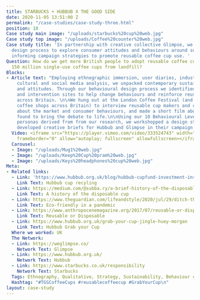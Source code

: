 ```yaml
---
title: STARBUCKS + HUBBUB X THE GOOD SIDE
date: 2020-11-05 13:51:00 Z
permalink: "/case-studies/case-study-three.html"
position: 10
Case study main image: "/uploads/starbucks%20cup%20web.jpg"
Case study top image: "/uploads/Coffee%20counter%20web.jpg"
Case study title: 'In partnership with creative collective Glimpse, we used our behavioural
  design process to explore consumer attitudes and behaviours around sustainability,
  informing campaign strategies to promote reusable coffee cup use. '
Question: How do we get more British people to adopt reusable coffee cups, and save
  150 million single-use coffee cups from landfill?
Blocks:
- Article text: "Employing ethnographic immersion, user diaries, industry interviews,
    cultural and social media analysis, we unpacked contemporary sustainability trends
    and attitudes. Through our behavioural design process we identified narratives
    and intervention sites to help change behaviours and reinforce reusable cup usage
    across Britain. \n\nWe hung out at the London Coffee Festival (and hundreds of
    coffee shops across Britain) to interview reusable cup makers and coffee companies
    about the market and consumer behaviours, and made a short film about what we
    found to bring the debate to life.\n\nUsing our 10 Behavioural Levers and user
    personas derived from from our research, we workshopped a design strategy and
    developed creative briefs for Hubbub and Glimpse in their campaign development.\n\n"
  Video: <iframe src="https://player.vimeo.com/video/333524743" width="640" height="360"
    frameborder="0" allow="autoplay; fullscreen" allowfullscreen></iframe>
  Carousel:
  - Image: "/uploads/Mug1%20web.jpg"
  - Image: "/uploads/Keep%20Cup%20pram%20web.jpg"
  - Image: "/uploads/Keys%20headphones%20cup%20web.jpg"
Meta:
- Related links:
  - Link: 'https://www.hubbub.org.uk/blog/hubbub-cupfund-investment-installation-recycle-coffee-cups '
    Link Text: Hubbub cup recyling
  - Link: https://medium.com/@subba.ry/a-brief-history-of-the-disposable-paper-cup-8976a657025e
    Link Text: A history of the disposable cup
  - Link: https://www.theguardian.com/lifeandstyle/2020/jul/29/ditch-the-gloves-buy-a-litter-picker-but-dont-carshare-how-to-be-eco-friendly-in-a-pandemic
    Link Text: Eco-friendly in a pandemic
  - Link: https://www.anthropocenemagazine.org/2017/07/reusable-or-disposable-which-coffee-cup-has-a-smaller-footprint/
    Link Text: Reusable or Disposable
  - Link: https://www.hubbub.org.uk/grab-your-cup-jingle-huey-morgan
    Link Text: Hubbub Grab your Cup
  Where we worked: UK
  The Network:
  - Link: https://weglimpse.co/
    Network Text: Glimpse
  - Link: https://www.hubbub.org.uk/
    Network Text: Hubbub
  - Link: https://www.starbucks.co.uk/responsibility
    Network Text: Starbucks
  Tags: Ethnography, Qualitative, Strategy, Sustainability, Behaviour change
  Hashtag: "#TGSCoffeeCups #reusablecoffeecup #GrabYourCup\n"
layout: case-study
---
```


